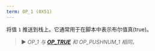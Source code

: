 ```yaml
---
term: OP_1 (0X51)
---
```


将值 `1` 推送到栈上。它通常用于在脚本中表示布尔值真(true)。

> ► *OP_1 与 **[OP_TRUE](/dictionnaire/O.md#op_true-0x51)** 和 OP_PUSHNUM_1 相同。*